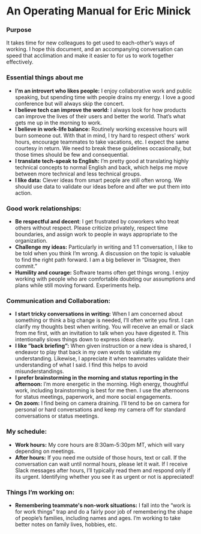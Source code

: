 
# An Operating Manual for Eric Minick

### Purpose
It takes time for new colleagues to get used to each-other’s ways of working. I hope this document, and an accompanying conversation can speed that acclimation and make it easier to for us to work together effectively.

### Essential things about me
*	**I’m an introvert who likes people:** I enjoy collaborative work and public speaking, but spending time with people drains my energy. I love a good conference but will always skip the concert.
*	**I believe tech can improve the world:** I always look for how products can improve the lives of their users and better the world. That’s what gets me up in the morning to work.
* **I believe in work-life balance:** Routinely working excessive hours will burn someone out. With that in mind, I try hard to respect others' work hours, encourage teammates to take vacations, etc. I expect the same courtesy in return. We need to break these guidelines occasionally, but those times should be few and consequential. 
*	**I translate tech-speak to English:** I’m pretty good at translating highly technical concepts to normal English and back, which helps me move between more technical and less technical groups.
*	 **I like data:** Clever ideas from smart people are still often wrong. We should use data to validate our ideas before and after we put them into action.

### Good work relationships:
*	**Be respectful and decent**: I get frustrated by coworkers who treat others without respect. Please criticize privately, respect time boundaries, and assign work to people in ways appropriate to the organization.
*	**Challenge my ideas:** Particularly in writing and 1:1 conversation, I like to be told when you think I’m wrong. A discussion on the topic is valuable to find the right path forward. I am a big believer in “Disagree, then commit.”
*	**Humility and courage:** Software teams often get things wrong. I enjoy working with people who are comfortable doubting our assumptions and plans while still moving forward. Experiments help. 

### Communication and Collaboration:
*	**I start tricky conversations in writing:** When I am concerned about something or think a big change is needed, I’ll often write you first. I can clarify my thoughts best when writing. You will receive an email or slack from me first, with an invitation to talk when you have digested it. This intentionally slows things down to express ideas clearly.
*	**I like “back briefing”:** When given instruction or a new idea is shared, I endeavor to play that back in my own words to validate my understanding. Likewise, I appreciate it when teammates validate their understanding of what I said. I find this helps to avoid misunderstandings.
*	**I prefer brainstorming in the morning and status reporting in the afternoon:** I’m more energetic in the morning. High energy, thoughtful work, including brainstorming is best for me then. I use the afternoons for status meetings, paperwork, and more social engagements. 
*	**On zoom:** I find being on camera draining. I’ll tend to be on camera for personal or hard conversations and keep my camera off for standard conversations or status meetings. 

### My schedule:
*	**Work hours:** My core hours are 8:30am-5:30pm MT, which will vary depending on meetings.
* **After hours:**  If you need me outside of those hours, text or call. If the conversation can wait until normal hours, please let it wait.  If I receive Slack messages after hours, I’ll typically read them and respond only if its urgent. Identifying whether you see it as urgent or not is appreciated! 

### Things I’m working on:
*	**Remembering teammate's non-work situations:** I fall into the “work is for work things” trap and do a fairly poor job of remembering the shape of people’s families, including names and ages. I’m working to take better notes on family lives, hobbies, etc.
